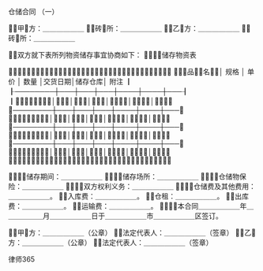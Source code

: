 
 
仓储合同
（一） 

甲方：＿＿＿＿＿＿ 
砖所：＿＿＿＿＿＿ 
乙方：＿＿＿＿＿＿ 
砖所：＿＿＿＿＿＿ 

双方就下表所列物资储存事宜协商如下： 
１．储存物资表 


┏━━━━━━━━┯━━━┯━━━┯━━━┯━━━━┯━━━━┯━━━┓ 
┃品名│ 规格 │ 单价 │ 数量 │交货日期│储存仓库│ 附注 ┃ 
┠────────┼───┼───┼───┼────┼────┼───┨ 
┃││││││┃ 
┠────────┼───┼───┼───┼────┼────┼───┨ 
┃││││││┃ 
┠────────┼───┼───┼───┼────┼────┼───┨ 
┃││││││┃ 
┠────────┼───┼───┼───┼────┼────┼───┨ 
┃││││││┃ 
┗━━━━━━━━┷━━━┷━━━┷━━━┷━━━━┷━━━━┷━━━┛ 


２．储存期间：＿＿＿＿＿＿ 
３．储存场所：＿＿＿＿＿＿ 
４．仓储物保险：＿＿＿＿＿＿ 
５．双方权利义务：＿＿＿＿＿＿ 
６．仓储费及其他费用：＿＿＿＿＿＿。 
入库费：＿＿＿＿＿＿。 
仓租：＿＿＿＿＿＿。 
出库费：＿＿＿＿＿＿。 
运输费：＿＿＿＿＿＿。 
７．本合同＿＿＿＿＿＿年＿＿＿＿＿＿月＿＿＿＿＿＿日于＿＿＿＿＿＿市＿＿＿＿＿＿区签订。 

甲方：＿＿＿＿＿＿（公章） 
法定代表人：＿＿＿＿＿＿（签章） 
乙方：＿＿＿＿＿＿（公章） 
法定代表人：＿＿＿＿＿＿（签章） 





 
律师365






 


 

 
 
 
 
 
  


  
 

  


  


  
 
 
 
 

